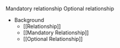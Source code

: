 Mandatory relationship
Optional relationship

- Background
	- [[Relationship]]
	- [[Mandatory Relationship]]
	- [[Optional Relationship]]